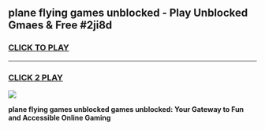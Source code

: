 
## plane flying games unblocked - Play Unblocked Gmaes & Free #2ji8d
<h3>
<a href="https://news.freeplayer.one?title=plane_flying_games_unblocked&ref=03M">CLICK TO PLAY</a></h3>
<hr>

<h3>
<a href="https://news.freeplayer.one?title=plane_flying_games_unblocked&ref=03M">CLICK 2 PLAY</a>
  
</h3>

<a href="https://news.freeplayer.one?title=plane_flying_games_unblocked&ref=03M"><img src="https://clearcache.store/games.png"></a>


**plane flying games unblocked games unblocked: Your Gateway to Fun and Accessible Online Gaming**
